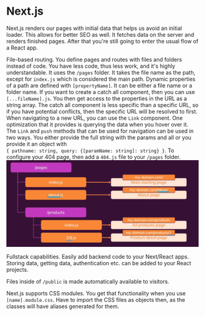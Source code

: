 <h1>Next.js</h1>

Next.js renders our pages with initial data that helps us avoid an initial
loader. This allows for better SEO as well. It fetches data on the server
and renders finished pages. After that you're still going to enter the usual
flow of a React app.

File-based routing. You define pages and routes with files and folders instead
of code. You have less code, thus less work, and it's highly understandable.
It uses the `/pages` folder. It takes the file name as the path, except for
`index.js` which is considered the main path. Dynamic properties of a path are
defined with `[propertyName]`. It can be either a file name or a folder name.
If you want to create a catch all component, then you can use `[...fileName].js`.
You then get access to the properties in the URL as a string array. The catch all
component is less specific than a specific URL, so if you have potential conflicts,
then the specific URL will be resolved to first.
When navigating to a new URL, you can use the `Link` component. One 
optimization that it provides is querying the data when you hover over it. 
The `Link` and `push` methods that  can be used for navigation can be used in 
two ways. You either provide the full string with the params and all or you 
provide it an object with  
`{ pathname: string, query: {[paramName: string]: string} }`. To configure your
404 page, then add a `404.js` file to your `/pages` folder.
![diagram](notes-images/next-js-file-based-routing.PNG)

Fullstack capabilities. Easily add backend code to your Next/React apps. Storing
data, getting data, authentication etc. can be added to your React projects.

Files inside of `/public` is made automatically available to visitors.

Next.js supports CSS modules. You get that functionality when you use 
`[name].module.css`. Have to import the CSS files as objects then, as
the classes will have aliases generated for them.